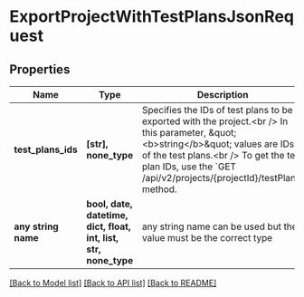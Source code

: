 # ExportProjectWithTestPlansJsonRequest


## Properties
Name | Type | Description | Notes
------------ | ------------- | ------------- | -------------
**test_plans_ids** | **[str], none_type** | Specifies the IDs of test plans to be exported with the project.&lt;br /&gt;  In this parameter, \&quot;&lt;b&gt;string&lt;/b&gt;\&quot; values are IDs of the test plans.&lt;br /&gt;  To get the test plan IDs, use the &#x60;GET /api/v2/projects/{projectId}/testPlans&#x60; method. | [optional] 
**any string name** | **bool, date, datetime, dict, float, int, list, str, none_type** | any string name can be used but the value must be the correct type | [optional]

[[Back to Model list]](../README.md#documentation-for-models) [[Back to API list]](../README.md#documentation-for-api-endpoints) [[Back to README]](../README.md)


